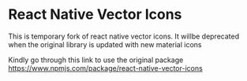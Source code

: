 
# React Native Vector Icons

This is temporary fork of react native vector icons. It willbe deprecated when the original library is updated with new material icons

Kindly go through this link to use the original package https://www.npmjs.com/package/react-native-vector-icons